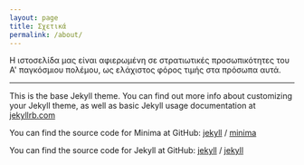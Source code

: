```yaml
---
layout: page
title: Σχετικά
permalink: /about/
---
```


Η ιστοσελίδα μας είναι αφιερωμένη σε στρατιωτικές προσωπικότητες του Α' παγκόσμιου πολέμου,
ως ελάχιστος φόρος τιμής στα πρόσωπα αυτά.


---


This is the base Jekyll theme. You can find out more info about customizing your Jekyll theme, as well as basic Jekyll usage documentation at [jekyllrb.com](https://jekyllrb.com/)

You can find the source code for Minima at GitHub:
[jekyll][jekyll-organization] /
[minima](https://github.com/jekyll/minima)

You can find the source code for Jekyll at GitHub:
[jekyll][jekyll-organization] /
[jekyll](https://github.com/jekyll/jekyll)


[jekyll-organization]: https://github.com/jekyll
